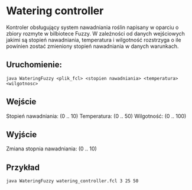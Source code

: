 # Watering controller
Kontroler obsługujący system nawadniania roślin napisany w oparciu o zbiory rozmyte w bilbiotece Fuzzy.
W zależności od danych wejściowych jakimi są stopień nawadniania, temperatura i wilgotność rozstrzyga o ile powinien 
zostać zmieniony stopień nawadniania w danych warunkach.

## Uruchomienie:
`java WateringFuzzy <plik_fcl> <stopien nawadniania> <temperatura> <wilgotnosc>`

## Wejście
Stopień nawadniania: (0 .. 10)
Temperatura: (0 .. 50)
Wilgotność: (0 .. 100)

## Wyjście
Zmiana stopnia nawadniania: (0 .. 10)

## Przykład
`java WateringFuzzy watering_controller.fcl 3 25 50`
